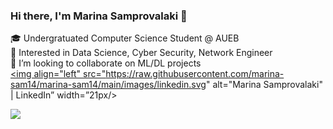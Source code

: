 ### Hi there, I'm Marina Samprovalaki 👋

<!--
**marina-sam14/marina-sam14** is a ✨ _special_ ✨ repository because its `README.md` (this file) appears on your GitHub profile.

Here are some ideas to get you started:

- 🔭 I’m currently working on ...
- 🌱 I’m currently learning ...
- 👯 I’m looking to collaborate on ...
- 🤔 I’m looking for help with ...
- 💬 Ask me about ...
- 📫 How to reach me: ...
- 😄 Pronouns: ...
- ⚡ Fun fact: ...
-->

🎓 Undergratuated Computer Science Student @ AUEB </br>
👀 Interested in Data Science, Cyber Security, Network Engineer </br>
👯 I’m looking to collaborate on ML/DL projects </br>
<a href="https://www.linkedin.com/in/marina-samprovalaki/"><img align="left" src="https://raw.githubusercontent.com/marina-sam14/marina-sam14/main/images/linkedin.svg" alt="Marina Samprovalaki" | LinkedIn” width=”21px/></a>


<img height="180em" src="https://github-readme-stats.vercel.app/api?username=Gapur&show_icons=true&hide_border=true&&count_private=true&include_all_commits=true" />

